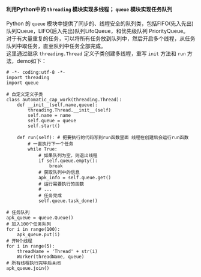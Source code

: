 #### 利用Python中的 `threading` 模块实现多线程； `queue` 模块实现任务队列  
Python 的 `queue` 模块中提供了同步的、线程安全的队列类，包括FIFO(先入先出)队列Queue，LIFO(后入先出)队列LifoQueue，和优先级队列 PriorityQueue。  
对于有大量重复的任务，可以将所有任务放到队列中，然后开启多个线程，从任务队列中取任务，直至队列中任务全部完成。  
这里通过继承 `threading.Thread` 定义子类创建多线程，重写 `init` 方法和 `run` 方法，demo如下：  
```
# -*- coding:utf-8 -*-
import threading
import queue

# 自定义定义子类
class automatic_cap_work(threading.Thread):
    def __init__(self,name,queue):
        threading.Thread.__init__(self)
        self.name = name
        self.queue = queue
        self.start()

    def run(self): # 把要执行的代码写到run函数里面 线程在创建后会运行run函数
        # 一直执行下一个任务
        while True:
            # 如果队列为空，则退出线程
            if self.queue.empty():
                break
            # 获取队列中的信息
            apk_info = self.queue.get()
            # 运行需要执行的函数
            # ...
            # 任务完成
            self.queue.task_done()

# 任务队列
apk_queue = queue.Queue()
# 加入100个任务队列
for i in range(100):
    apk_queue.put(i)
# 开N个线程
for i in range(5):
    threadName = 'Thread' + str(i)
    Worker(threadName, queue)
# 所有线程执行完毕后关闭
apk_queue.join()
```